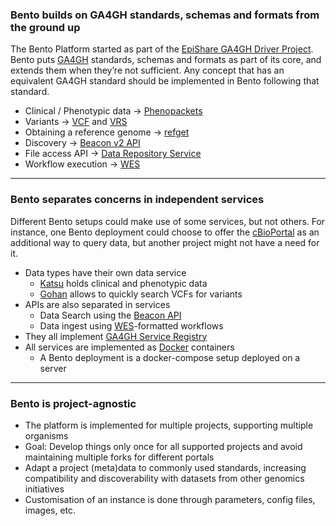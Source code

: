 ### Bento builds on GA4GH standards, schemas and formats from the ground up

The Bento Platform started as part of the [EpiShare GA4GH Driver Project](https://www.ga4gh.org/driver_project/epishare/). Bento puts [GA4GH](https://www.ga4gh.org/) standards, schemas and formats as part of its core, and extends them when they’re not sufficient. Any concept that has an equivalent GA4GH standard should be implemented in Bento following that standard.

* Clinical / Phenotypic data -> [Phenopackets](https://www.ga4gh.org/product/phenopackets/)
* Variants -> [VCF](https://www.ga4gh.org/product/genetic-variation-formats-vcf/) and [VRS](https://www.ga4gh.org/product/variation-representation/)
* Obtaining a reference genome -> [refget](https://www.ga4gh.org/product/refget/)
* Discovery -> [Beacon v2 API](https://www.ga4gh.org/product/beacon-api/)
* File access API -> [Data Repository Service](https://www.ga4gh.org/product/data-repository-service-drs/)
* Workflow execution -> [WES](https://www.ga4gh.org/product/workflow-execution-service-wes/)

---

### Bento separates concerns in independent services

Different Bento setups could make use of some services, but not others. For instance, one Bento deployment could choose to offer the [cBioPortal](https://www.cbioportal.org/) as an additional way to query data, but another project might not have a need for it.
	
* Data types have their own data service
  * [Katsu](https://github.com/bento-platform/katsu) holds clinical and phenotypic data
  * [Gohan](https://github.com/bento-platform/gohan) allows to quickly search VCFs for variants
* APIs are also separated in services
  * Data Search using the [Beacon API](https://www.ga4gh.org/product/beacon-api/)
  * Data ingest using [WES](https://www.ga4gh.org/product/workflow-execution-service-wes/)-formatted workflows
* They all implement [GA4GH Service Registry](https://www.ga4gh.org/product/service-registry/) 
* All services are implemented as [Docker](https://www.docker.com/) containers
  * A Bento deployment is a docker-compose setup deployed on a server

---

 ### Bento is project-agnostic

* The platform is implemented for multiple projects, supporting multiple organisms
* Goal: Develop things only once for all supported projects and avoid maintaining multiple forks for different portals
* Adapt a project (meta)data to commonly used standards, increasing compatibility and discoverability with datasets from other genomics initiatives
* Customisation of an instance is done through parameters, config files, images, etc.

